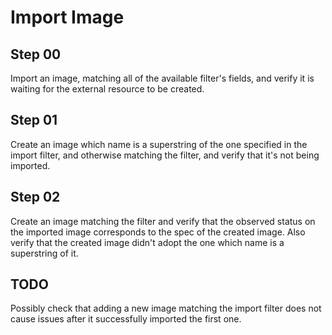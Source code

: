 # Import Image

## Step 00

Import an image, matching all of the available filter's fields, and verify it is waiting for the external resource to be created.

## Step 01

Create an image which name is a superstring of the one specified in the import filter, and otherwise matching the filter, and verify that it's not being imported.

## Step 02

Create an image matching the filter and verify that the observed status on the imported image corresponds to the spec of the created image.
Also verify that the created image didn't adopt the one which name is a superstring of it.

## TODO

Possibly check that adding a new image matching the import filter does not cause issues after it successfully imported the first one.
